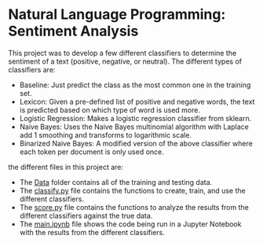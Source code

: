# Natural Language Programming: Sentiment Analysis

This project was to develop a few different classifiers to determine the sentiment of a text (positive, negative, or neutral). The different types of classifiers are:
- Baseline: Just predict the class as the most common one in the training set.
- Lexicon: Given a pre-defined list of positive and negative words, the text is predicted based on which type of word is used more.
- Logistic Regression: Makes a logistic regression classifier from sklearn.
- Naive Bayes: Uses the Naive Bayes multinomial algorithm with Laplace add 1 smoothing and transforms to logarithmic scale.
- Binarized Naive Bayes: A modified version of the above classifier where each token per document is only used once.

the different files in this project are:
- The [Data](Data/) folder contains all of the training and testing data.
- The [classify.py]() file contains the functions to create, train, and use the different classifiers.
- The [score.py]() file contains the functions to analyze the results from the different classifiers against the true data.
- The [main.ipynb]() file shows the code being run in a Jupyter Notebook with the results from the different classifiers.

